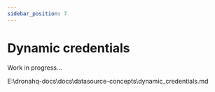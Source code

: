 ```yaml
---
sidebar_position: 7
---
```


# Dynamic credentials

Work in progress...

E:\dronahq-docs\docs\datasource-concepts\dynamic_credentials.md